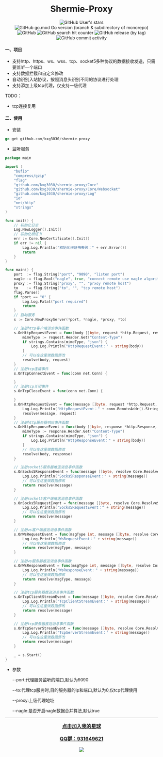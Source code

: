 <div align="center">

# Shermie-Proxy

</div>

<div align="center">

![GitHub User's stars](https://img.shields.io/github/stars/kxg3030?style=social)
![GitHub go.mod Go version (branch & subdirectory of monorepo)](https://img.shields.io/github/go-mod/go-version/kxg3030/shermie-proxy/master)
![GitHub](https://img.shields.io/github/license/kxg3030/shermie-proxy)
![GitHub search hit counter](https://img.shields.io/github/search/kxg3030/shermie-proxy/start)
![GitHub release (by tag)](https://img.shields.io/github/downloads/kxg3030/shermie-proxy/v1.1/total)
![GitHub commit activity](https://img.shields.io/github/commit-activity/w/kxg3030/shermie-proxy)
</div>



#### 一、项目
- 支持http、https、ws、wss、tcp、socket5多种协议的数据接收发送，只需要监听一个端口
- 支持数据拦截和自定义修改
- 自动识别入站协议，按照消息头识别不同的协议进行处理
- 支持添加上级tcp代理，仅支持一级代理

TODO：

- tcp连接复用

#### 二、使用

- 安装
```go
go get github.com/kxg3030/shermie-proxy
```

- 监听服务
```go
package main

import (
	"bufio"
	"compress/gzip"
	"flag"
	"github.com/kxg3030/shermie-proxy/Core"
	"github.com/kxg3030/shermie-proxy/Core/Websocket"
	"github.com/kxg3030/shermie-proxy/Log"
	"io"
	"net/http"
	"strings"
)

func init() {
	// 初始化日志
	Log.NewLogger().Init()
	// 初始化根证书
	err := Core.NewCertificate().Init()
	if err != nil {
		Log.Log.Println("初始化根证书失败：" + err.Error())
		return
	}
}

func main() {
	port  := flag.String("port", "9090", "listen port")
	nagle := flag.Bool("nagle", true, "connect remote use nagle algorithm")
	proxy := flag.String("proxy", "", "prxoy remote host")
	to    := flag.String("to", "", "tcp remote host")
	flag.Parse()
	if *port == "0" {
		Log.Log.Fatal("port required")
		return
	}
	// 启动服务
	s := Core.NewProxyServer(*port, *nagle, *proxy, *to)

	// 注册http客户端请求事件函数
	s.OnHttpRequestEvent = func(body []byte, request *http.Request, resolve Core.ResolveHttpRequest, conn net.Conn) {
		mimeType := request.Header.Get("Content-Type")
		if strings.Contains(mimeType, "json") {
			Log.Log.Println("HttpRequestEvent：" + string(body))
		}
		// 可以在这里做数据修改
		resolve(body, request)
	}
	// 注册tcp连接事件
	s.OnTcpConnectEvent = func(conn net.Conn) {

	}
	// 注册tcp关闭事件
	s.OnTcpCloseEvent = func(conn net.Conn) {

	}
	s.OnHttpRequestEvent = func(message []byte, request *http.Request, resolve Core.ResolveHttpRequest, conn net.Conn) {
		Log.Log.Println("HttpRequestEvent：" + conn.RemoteAddr().String())
		resolve(message, request)
	}
	// 注册http服务器响应事件函数
	s.OnHttpResponseEvent = func(body []byte, response *http.Response, resolve Core.ResolveHttpResponse, conn net.Conn) {
		mimeType := response.Header.Get("Content-Type")
		if strings.Contains(mimeType, "json") {
			Log.Log.Println("HttpResponseEvent：" + string(body))
		}
		// 可以在这里做数据修改
		resolve(body, response)
	}

	// 注册socket5服务器推送消息事件函数
	s.OnSocks5ResponseEvent = func(message []byte, resolve Core.ResolveSocks5, conn net.Conn) (int, error) {
		Log.Log.Println("Socks5ResponseEvent：" + string(message))
		// 可以在这里做数据修改
		return resolve(message)
	}

	// 注册socket5客户端推送消息事件函数
	s.OnSocks5RequestEvent = func(message []byte, resolve Core.ResolveSocks5, conn net.Conn) (int, error) {
		Log.Log.Println("Socks5RequestEvent：" + string(message))
		// 可以在这里做数据修改
		return resolve(message)
	}

	// 注册ws客户端推送消息事件函数
	s.OnWsRequestEvent = func(msgType int, message []byte, resolve Core.ResolveWs, conn net.Conn) error {
		Log.Log.Println("WsRequestEvent：" + string(message))
		// 可以在这里做数据修改
		return resolve(msgType, message)
	}

	// 注册ws服务器推送消息事件函数
	s.OnWsResponseEvent = func(msgType int, message []byte, resolve Core.ResolveWs, conn net.Conn) error {
		Log.Log.Println("WsResponseEvent：" + string(message))
		// 可以在这里做数据修改
		return resolve(msgType, message)
	}

	// 注册tcp服务器推送消息事件函数
	s.OnTcpClientStreamEvent = func(message []byte, resolve Core.ResolveTcp, conn net.Conn) (int, error) {
		Log.Log.Println("TcpClientStreamEvent：" + string(message))
		// 可以在这里做数据修改
		return resolve(message)
	}

	// 注册tcp服务器推送消息事件函数
	s.OnTcpServerStreamEvent = func(message []byte, resolve Core.ResolveTcp, conn net.Conn) (int, error) {
		Log.Log.Println("TcpServerStreamEvent：" + string(message))
		// 可以在这里做数据修改
		return resolve(message)
	}

	_ = s.Start()
}
```
- 参数


    --port:代理服务监听的端口,默认为9090


    --to:代理tcp服务时,目的服务器的ip和端口,默认为0,仅tcp代理使用


    --proxy:上级代理地址


    --nagle:是否开启nagle数据合并算法,默认true
    

<hr>

<div align="center">
	<a href="https://t.zsxq.com/0allV9fqi" style="font-size:16px;font-weight:bold">点击加入我的星球</a>
</div>
<br/>
<div align="center">
	<a href="https://t.zsxq.com/0allV9fqi" style="font-size:16px;font-weight:bold">QQ群：931649621</a>
</div>
<br/>
<div align='center'>
	<img src="https://user-images.githubusercontent.com/48542529/215652925-656fa354-55bf-44d0-ad92-a49990d4ee6f.png">		
</div>
